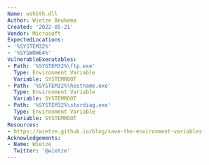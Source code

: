 ```yaml
---
Name: wshbth.dll
Author: Wietze Beukema
Created: '2022-05-21'
Vendor: Microsoft
ExpectedLocations:
- '%SYSTEM32%'
- '%SYSWOW64%'
VulnerableExecutables:
- Path: '%SYSTEM32%\ftp.exe'
  Type: Environment Variable
  Variable: SYSTEMROOT
- Path: '%SYSTEM32%\hostname.exe'
  Type: Environment Variable
  Variable: SYSTEMROOT
- Path: '%SYSTEM32%\stordiag.exe'
  Type: Environment Variable
  Variable: SYSTEMROOT
Resources:
- https://wietze.github.io/blog/save-the-environment-variables
Acknowledgements:
- Name: Wietze
  Twitter: '@wietze'
---
```


